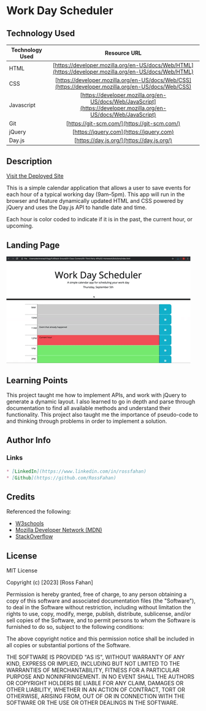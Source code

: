 # Work Day Scheduler

## Technology Used 

| Technology Used         | Resource URL           | 
| ------------- |:-------------:| 
| HTML    | [https://developer.mozilla.org/en-US/docs/Web/HTML](https://developer.mozilla.org/en-US/docs/Web/HTML) | 
| CSS     | [https://developer.mozilla.org/en-US/docs/Web/CSS](https://developer.mozilla.org/en-US/docs/Web/CSS)      |   
| Javascript | [https://developer.mozilla.org/en-US/docs/Web/JavaScript](https://developer.mozilla.org/en-US/docs/Web/JavaScript)     |    
| Git | [https://git-scm.com/](https://git-scm.com/)     |   
| jQuery | [https://jquery.com](https://jquery.com)     |  
| Day.js | [https://day.js.org/](https://day.js.org/)     |   

## Description 

[Visit the Deployed Site](https://rossfahan.github.io/password-generator)

This is a simple calendar application that allows a user to save events for each hour of a typical working day (9am–5pm). This app will run in the browser and feature dynamically updated HTML and CSS powered by jQuery and uses the Day.js API to handle date and time.

Each hour is color coded to indicate if it is in the past, the current hour, or upcoming.


## Landing Page
![Site Langing Page](./assets/landing-page.gif)


## Learning Points 


This project taught me how to implement APIs, and work with jQuery to generate a dynamic layout. I also learned to go in depth and parse through documentation to find all available methods and understand their functionality. This project also taught me the importance of pseudo-code to and thinking through problems in order to implement a solution.

## Author Info
### Links

```md
* [LinkedIn](https://www.linkedin.com/in/rossfahan)
* [Github](https://github.com/RossFahan)
```


## Credits

Referenced the following:
* [W3schools](https://www.w3schools.com/)
* [Mozilla Developer Network (MDN)](https://developer.mozilla.org/)
* [StackOverflow](https://stackoverflow.com)

## License

MIT License

Copyright (c) [2023] [Ross Fahan]

Permission is hereby granted, free of charge, to any person obtaining a copy
of this software and associated documentation files (the "Software"), to deal
in the Software without restriction, including without limitation the rights
to use, copy, modify, merge, publish, distribute, sublicense, and/or sell
copies of the Software, and to permit persons to whom the Software is
furnished to do so, subject to the following conditions:

The above copyright notice and this permission notice shall be included in all
copies or substantial portions of the Software.

THE SOFTWARE IS PROVIDED "AS IS", WITHOUT WARRANTY OF ANY KIND, EXPRESS OR
IMPLIED, INCLUDING BUT NOT LIMITED TO THE WARRANTIES OF MERCHANTABILITY,
FITNESS FOR A PARTICULAR PURPOSE AND NONINFRINGEMENT. IN NO EVENT SHALL THE
AUTHORS OR COPYRIGHT HOLDERS BE LIABLE FOR ANY CLAIM, DAMAGES OR OTHER
LIABILITY, WHETHER IN AN ACTION OF CONTRACT, TORT OR OTHERWISE, ARISING FROM,
OUT OF OR IN CONNECTION WITH THE SOFTWARE OR THE USE OR OTHER DEALINGS IN THE
SOFTWARE.